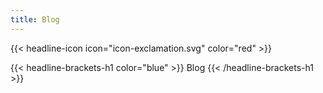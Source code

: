 ```yaml
---
title: Blog
---
```


{{< headline-icon icon="icon-exclamation.svg" color="red" >}}

{{< headline-brackets-h1 color="blue"  >}}
Blog
{{< /headline-brackets-h1  >}}
